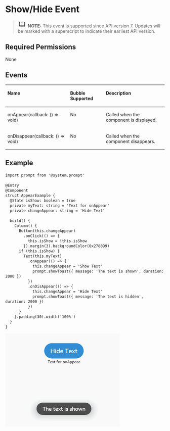 # Show/Hide Event<a name="EN-US_TOPIC_0000001192595164"></a>

>![](../../public_sys-resources/icon-note.gif) **NOTE:** 
>This event is supported since API version 7. Updates will be marked with a superscript to indicate their earliest API version.

## Required Permissions<a name="section781125411508"></a>

None

## Events<a name="section12538399584"></a>

<a name="table16415124565812"></a>
<table><thead align="left"><tr id="row441584595812"><th class="cellrowborder" colspan="2" valign="top" id="mcps1.1.5.1.1"><p id="p13416845125811"><a name="p13416845125811"></a><a name="p13416845125811"></a>Name</p>
</th>
<th class="cellrowborder" valign="top" id="mcps1.1.5.1.2"><p id="p154161545155815"><a name="p154161545155815"></a><a name="p154161545155815"></a>Bubble Supported</p>
</th>
<th class="cellrowborder" valign="top" id="mcps1.1.5.1.3"><p id="p24161645165818"><a name="p24161645165818"></a><a name="p24161645165818"></a>Description</p>
</th>
</tr>
</thead>
<tbody><tr id="row6416164515584"><td class="cellrowborder" colspan="2" valign="top" headers="mcps1.1.5.1.1 "><p id="p2416154545811"><a name="p2416154545811"></a><a name="p2416154545811"></a>onAppear(callback: () =&gt; void)</p>
</td>
<td class="cellrowborder" valign="top" headers="mcps1.1.5.1.2 "><p id="p7416204565810"><a name="p7416204565810"></a><a name="p7416204565810"></a>No</p>
</td>
<td class="cellrowborder" valign="top" headers="mcps1.1.5.1.3 "><p id="p14161645135813"><a name="p14161645135813"></a><a name="p14161645135813"></a>Called when the component is displayed.</p>
</td>
</tr>
<tr id="row124161145145820"><td class="cellrowborder" colspan="2" valign="top" headers="mcps1.1.5.1.1 "><p id="p941664515582"><a name="p941664515582"></a><a name="p941664515582"></a>onDisappear(callback: () =&gt; void)</p>
</td>
<td class="cellrowborder" valign="top" headers="mcps1.1.5.1.2 "><p id="p2416045145816"><a name="p2416045145816"></a><a name="p2416045145816"></a>No</p>
</td>
<td class="cellrowborder" valign="top" headers="mcps1.1.5.1.3 "><p id="p1541634516585"><a name="p1541634516585"></a><a name="p1541634516585"></a>Called when the component disappears.</p>
</td>
</tr>
</tbody>
</table>

## Example<a name="section13817013123017"></a>

```
import prompt from '@system.prompt'

@Entry
@Component
struct AppearExample {
  @State isShow: boolean = true
  private myText: string = 'Text for onAppear'
  private changeAppear: string = 'Hide Text'

  build() {
    Column() {
      Button(this.changeAppear)
        .onClick(() => {
          this.isShow = !this.isShow
        }).margin(3).backgroundColor(0x2788D9)
      if (this.isShow) {
        Text(this.myText)
          .onAppear(() => {
            this.changeAppear = 'Show Text'
            prompt.showToast({ message: 'The text is shown', duration: 2000 })
          })
          .onDisAppear(() => {
            this.changeAppear = 'Hide Text'
            prompt.showToast({ message: 'The text is hidden', duration: 2000 })
          })
      }
    }.padding(30).width('100%')
  }
}
```

![](figures/appear.gif)


